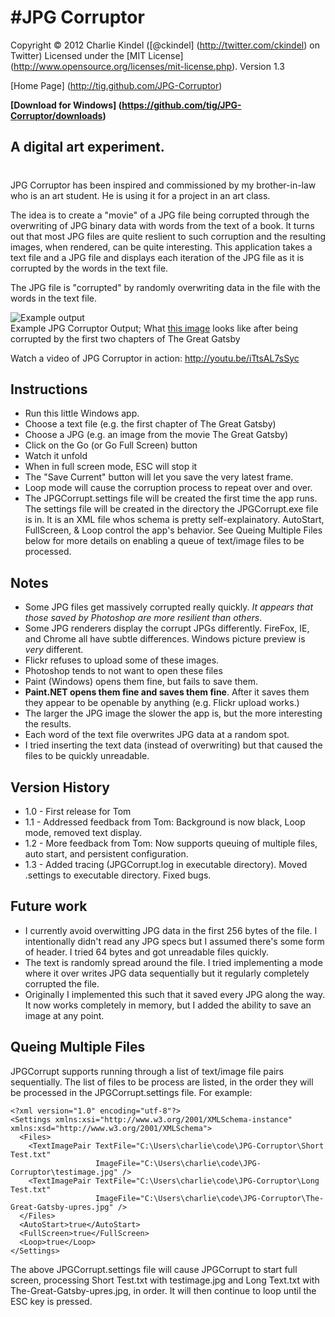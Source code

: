 #JPG Corruptor
====================
Copyright © 2012 Charlie Kindel ([@ckindel] (http://twitter.com/ckindel) on Twitter)
Licensed under the [MIT License] (http://www.opensource.org/licenses/mit-license.php).
Version 1.3

[Home Page] (http://tig.github.com/JPG-Corruptor)

**[Download for Windows] (https://github.com/tig/JPG-Corruptor/downloads)**

A digital art experiment.
---------------------
#
JPG Corruptor has been inspired and commissioned by my brother-in-law who is an art student. He
is using it for a project in an art class.

The idea is to create a "movie" of a JPG file being corrupted through the overwriting of JPG binary data with words from the text of a book. It turns out that most JPG files are quite reslient to such corruption and the resulting images, when rendered, can be quite interesting. This application takes a text file and a JPG file and displays each iteration of the JPG file as it is corrupted by the words in the text file.

The JPG file is "corrupted" by randomly overwriting data in the file with the words in the text file. 

![Example output](http://farm8.staticflickr.com/7149/6834346187_446618ec76.jpg "Example JPG Corruptor Output; First two chapters of The Great Gatsby")  
Example JPG Corruptor Output; What [this image](http://www.filmcritic.com/assets_c/2010/02/The-Great-Gatsby-thumb-560xauto-25948.gif) looks like after being corrupted by the first two chapters of The Great Gatsby

Watch a video of JPG Corruptor in action: http://youtu.be/iTtsAL7sSyc

## Instructions
* Run this little Windows app.
* Choose a text file (e.g. the first chapter of The Great Gatsby)
* Choose a JPG (e.g. an image from the movie The Great Gatsby)
* Click on the Go (or Go Full Screen) button
* Watch it unfold
* When in full screen mode, ESC will stop it
* The "Save Current" button will let you save the very latest frame.
* Loop mode will cause the corruption process to repeat over and over.
* The JPGCorrupt.settings file will be created the first time the app runs. The settings file will be created in the directory the JPGCorrupt.exe file is in. It is an XML file whos schema is pretty
self-explainatory. AutoStart, FullScreen, & Loop control the app's behavior.  See Queing Multiple Files below for more details
on enabling a queue of text/image files to be processed.

## Notes
* Some JPG files get massively corrupted really quickly. *It appears that those saved by Photoshop are more resilient than others*.
* Some JPG renderers display the corrupt JPGs differently. FireFox, IE, and Chrome all have subtle differences. Windows picture preview is *very* different. 
* Flickr refuses to upload some of these images.
* Photoshop tends to not want to open these files
* Paint (Windows) opens them fine, but fails to save them.
* **Paint.NET opens them fine and saves them fine**. After it saves them they appear to be openable by anything (e.g. Flickr upload works.)
* The larger the JPG image the slower the app is, but the more interesting the results.
* Each word of the text file overwrites JPG data at a random spot. 
* I tried inserting the text data (instead of overwriting) but that caused the files to be quickly unreadable.

## Version History
* 1.0 - First release for Tom
* 1.1 - Addressed feedback from Tom: Background is now black, Loop mode, removed text display.
* 1.2 - More feedback from Tom: Now supports queuing of multiple files, auto start, and persistent configuration.
* 1.3 - Added tracing (JPGCorrupt.log in executable directory). Moved .settings to executable directory. Fixed bugs.

## Future work
* I currently avoid overwitting JPG data in the first 256 bytes of the file. I intentionally didn't read any JPG specs but I assumed there's some form of header. I tried 64 bytes and got unreadable files quickly.
* The text is randomly spread around the file.  I tried implementing a mode where it over writes JPG data sequentially but it regularly completely corrupted the file.
* Originally I implemented this such that it saved every JPG along the way. It now works completely in memory, but I added the ability to save an image at any point.

## Queing Multiple Files
JPGCorrupt supports running through a list of text/image file pairs sequentially. The list of files to be process are listed, in the
order they will be processed in the JPGCorrupt.settings file. For example:

    <?xml version="1.0" encoding="utf-8"?>
    <Settings xmlns:xsi="http://www.w3.org/2001/XMLSchema-instance" xmlns:xsd="http://www.w3.org/2001/XMLSchema">
      <Files>
        <TextImagePair TextFile="C:\Users\charlie\code\JPG-Corruptor\Short Test.txt" 
                       ImageFile="C:\Users\charlie\code\JPG-Corruptor\testimage.jpg" />
        <TextImagePair TextFile="C:\Users\charlie\code\JPG-Corruptor\Long Test.txt" 
                       ImageFile="C:\Users\charlie\code\JPG-Corruptor\The-Great-Gatsby-upres.jpg" />
      </Files>
      <AutoStart>true</AutoStart>
      <FullScreen>true</FullScreen>
      <Loop>true</Loop>
    </Settings>

The above JPGCorrupt.settings file will cause JPGCorrupt to start full screen, processing Short Test.txt with testimage.jpg and Long Text.txt with The-Great-Gatsby-upres.jpg, in order. It will then continue to loop until the ESC key is pressed.
